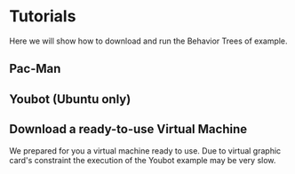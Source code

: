 # Tutorials
Here we will show how to download and run the Behavior Trees of example.
<h2><a id="pacman">Pac-Man</a></h2>
<h2><a id="youbot">Youbot (Ubuntu only)</a></h2>
<h2><a id="virtual">Download a ready-to-use Virtual Machine</a></h2>
We prepared for you a virtual machine ready to use. Due to virtual graphic card's constraint the execution of the Youbot example may be very slow.




